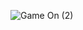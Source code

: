 ![Game On (2)](https://github.com/naldo178/NALDO_SILVA.github.io/assets/87744405/c8c718c6-ee41-4533-9291-bf8bc4c5e0f7)
